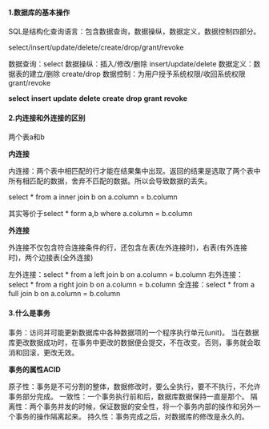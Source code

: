#### 1.数据库的基本操作

SQL是结构化查询语言：包含数据查询，数据操纵，数据定义，数据控制四部分。

select/insert/update/delete/create/drop/grant/revoke

数据查询：select
数据操纵：插入/修改/删除    insert/update/delete
数据定义：数据表的建立/删除 create/drop
数据控制：为用户授予系统权限/收回系统权限  grant/revoke

**select**
**insert**
**update**
**delete**
**create**
**drop**
**grant**
**revoke**

#### 2.内连接和外连接的区别

两个表a和b

**内连接**

内连接：两个表中相匹配的行才能在结果集中出现。返回的结果是选取了两个表中所有相匹配的数据，舍弃不匹配的数据。所以会导致数据的丢失。

select * from a inner join b on a.column = b.column

其实等价于select * form a,b where a.column = b.column

**外连接**

外连接不仅包含符合连接条件的行，还包含左表(左外连接时)，右表(有外连接时)，两个边接表(全外连接)

左外连接：select * from a left join b on a.column = b.column
右外连接：select * from a right join b on a.column = b.column
全连接：select * from a full join b on a.column = b.column

#### 3.什么是事务

事务：访问并可能更新数据库中各种数据项的一个程序执行单元(unit)。
      当在数据库更改数据成功时，在事务中更改的数据便会提交，不在改变。否则，事务就会取消和回滚，更改无效。

**事务的属性ACID**

原子性：事务是不可分割的整体，数据修改时，要么全执行，要不不执行，不允许事务部分完成。
一致性：一个事务执行前和后，数据库数据保持一直是那个。
隔离性：两个事务并发的时候，保证数据的安全性，将一个事务内部的操作和另外一个事务的操作隔离起来。
持久性：事务完成之后，对数据库的修改是永久的。
